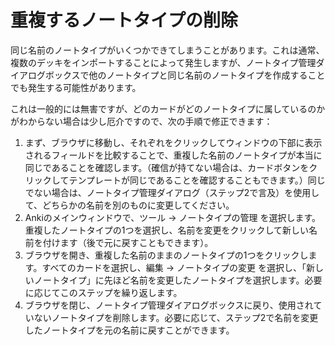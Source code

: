 # 重複するノートタイプの削除

同じ名前のノートタイプがいくつかできてしまうことがあります。これは通常、複数のデッキをインポートすることによって発生しますが、ノートタイプ管理ダイアログボックスで他のノートタイプと同じ名前のノートタイプを作成することでも発生する可能性があります。

これは一般的には無害ですが、どのカードがどのノートタイプに属しているのかがわからない場合は少し厄介ですので、次の手順で修正できます：

1. まず、ブラウザに移動し、それぞれをクリックしてウィンドウの下部に表示されるフィールドを比較することで、重複した名前のノートタイプが本当に同じであることを確認します。（確信が持てない場合は、カードボタンをクリックしてテンプレートが同じであることを確認することもできます。）同じでない場合は、ノートタイプ管理ダイアログ（ステップ2で言及）を使用して、どちらかの名前を別のものに変更してください。
2. Ankiのメインウィンドウで、ツール → ノートタイプの管理 を選択します。重複したノートタイプの1つを選択し、名前を変更をクリックして新しい名前を付けます（後で元に戻すこともできます）。
3. ブラウザを開き、重複した名前のままのノートタイプの1つをクリックします。すべてのカードを選択し、編集 → ノートタイプの変更 を選択し、「新しいノートタイプ」に先ほど名前を変更したノートタイプを選択します。必要に応じてこのステップを繰り返します。
4. ブラウザを閉じ、ノートタイプ管理ダイアログボックスに戻り、使用されていないノートタイプを削除します。必要に応じて、ステップ2で名前を変更したノートタイプを元の名前に戻すことができます。